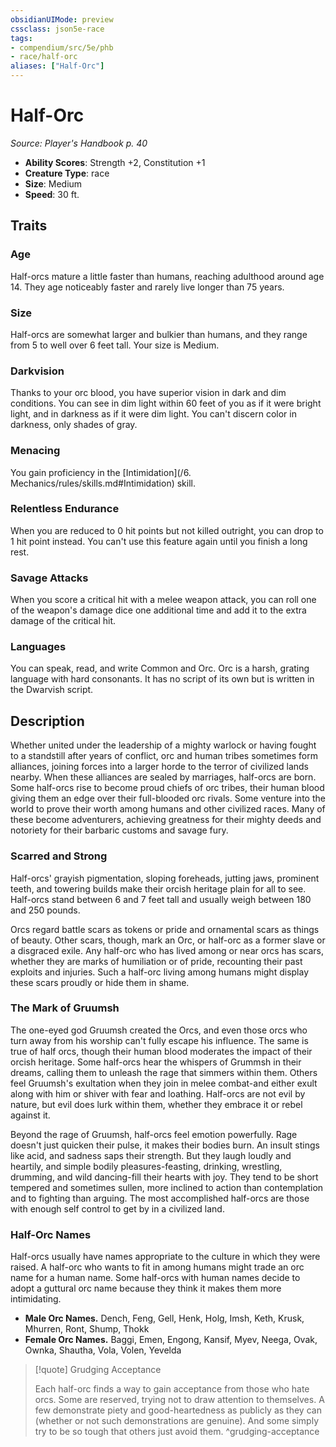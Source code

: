```yaml
---
obsidianUIMode: preview
cssclass: json5e-race
tags:
- compendium/src/5e/phb
- race/half-orc
aliases: ["Half-Orc"]
---
```

# Half-Orc
*Source: Player's Handbook p. 40*  

- **Ability Scores**: Strength +2, Constitution +1
- **Creature Type**: race
- **Size**: Medium
- **Speed**: 30 ft.

## Traits

### Age

Half-orcs mature a little faster than humans, reaching adulthood around age 14. They age noticeably faster and rarely live longer than 75 years.

### Size

Half-orcs are somewhat larger and bulkier than humans, and they range from 5 to well over 6 feet tall. Your size is Medium.

### Darkvision

Thanks to your orc blood, you have superior vision in dark and dim conditions. You can see in dim light within 60 feet of you as if it were bright light, and in darkness as if it were dim light. You can't discern color in darkness, only shades of gray.

### Menacing

You gain proficiency in the [Intimidation](/6. Mechanics/rules/skills.md#Intimidation) skill.

### Relentless Endurance

When you are reduced to 0 hit points but not killed outright, you can drop to 1 hit point instead. You can't use this feature again until you finish a long rest.

### Savage Attacks

When you score a critical hit with a melee weapon attack, you can roll one of the weapon's damage dice one additional time and add it to the extra damage of the critical hit.

### Languages

You can speak, read, and write Common and Orc. Orc is a harsh, grating language with hard consonants. It has no script of its own but is written in the Dwarvish script.

## Description

Whether united under the leadership of a mighty warlock or having fought to a standstill after years of conflict, orc and human tribes sometimes form alliances, joining forces into a larger horde to the terror of civilized lands nearby. When these alliances are sealed by marriages, half-orcs are born. Some half-orcs rise to become proud chiefs of orc tribes, their human blood giving them an edge over their full-blooded orc rivals. Some venture into the world to prove their worth among humans and other civilized races. Many of these become adventurers, achieving greatness for their mighty deeds and notoriety for their barbaric customs and savage fury.

### Scarred and Strong

Half-orcs' grayish pigmentation, sloping foreheads, jutting jaws, prominent teeth, and towering builds make their orcish heritage plain for all to see. Half-orcs stand between 6 and 7 feet tall and usually weigh between 180 and 250 pounds.

Orcs regard battle scars as tokens or pride and ornamental scars as things of beauty. Other scars, though, mark an Orc, or half-orc as a former slave or a disgraced exile. Any half-orc who has lived among or near orcs has scars, whether they are marks of humiliation or of pride, recounting their past exploits and injuries. Such a half-orc living among humans might display these scars proudly or hide them in shame.

### The Mark of Gruumsh

The one-eyed god Gruumsh created the Orcs, and even those orcs who turn away from his worship can't fully escape his influence. The same is true of half orcs, though their human blood moderates the impact of their orcish heritage. Some half-orcs hear the whispers of Grummsh in their dreams, calling them to unleash the rage that simmers within them. Others feel Gruumsh's exultation when they join in melee combat-and either exult along with him or shiver with fear and loathing. Half-orcs are not evil by nature, but evil does lurk within them, whether they embrace it or rebel against it.

Beyond the rage of Gruumsh, half-orcs feel emotion powerfully. Rage doesn't just quicken their pulse, it makes their bodies burn. An insult stings like acid, and sadness saps their strength. But they laugh loudly and heartily, and simple bodily pleasures-feasting, drinking, wrestling, drumming, and wild dancing-fill their hearts with joy. They tend to be short tempered and sometimes sullen, more inclined to action than contemplation and to fighting than arguing. The most accomplished half-orcs are those with enough self control to get by in a civilized land.

### Half-Orc Names

Half-orcs usually have names appropriate to the culture in which they were raised. A half-orc who wants to fit in among humans might trade an orc name for a human name. Some half-orcs with human names decide to adopt a guttural orc name because they think it makes them more intimidating.

- **Male Orc Names.** Dench, Feng, Gell, Henk, Holg, Imsh, Keth, Krusk, Mhurren, Ront, Shump, Thokk  
- **Female Orc Names.** Baggi, Emen, Engong, Kansif, Myev, Neega, Ovak, Ownka, Shautha, Vola, Volen, Yevelda  

> [!quote] Grudging Acceptance
> 
> Each half-orc finds a way to gain acceptance from those who hate orcs. Some are reserved, trying not to draw attention to themselves. A few demonstrate piety and good-heartedness as publicly as they can (whether or not such demonstrations are genuine). And some simply try to be so tough that others just avoid them.
^grudging-acceptance